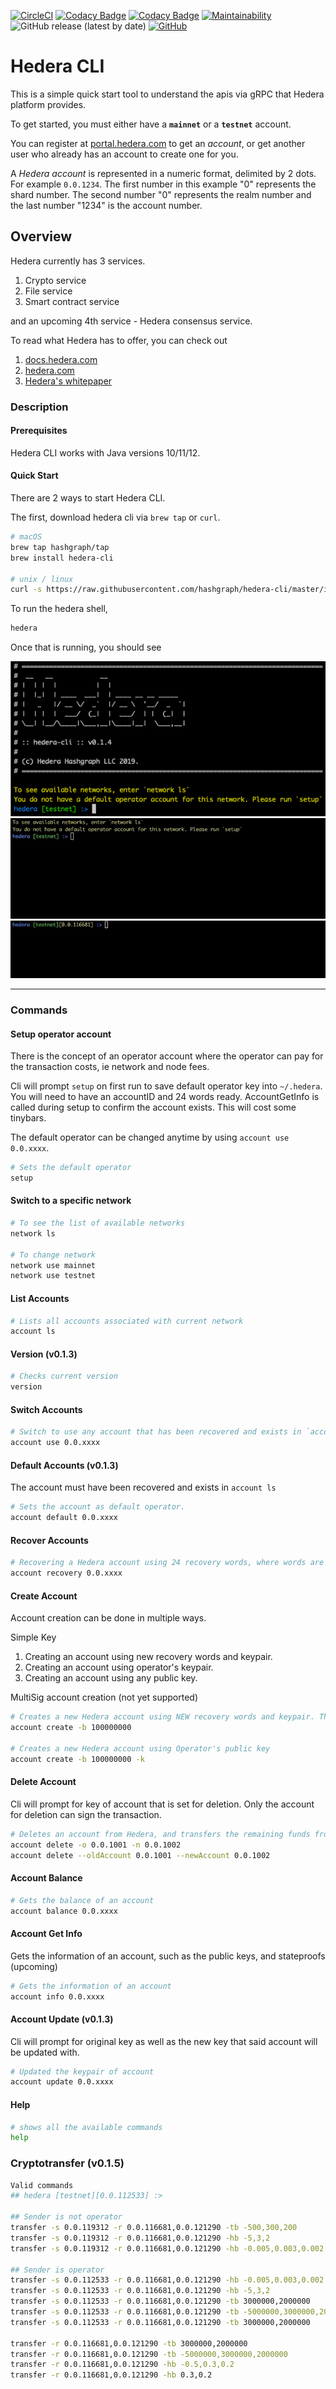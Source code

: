 [![CircleCI](https://circleci.com/gh/hashgraph/hedera-cli/tree/master.svg?style=shield)](https://circleci.com/gh/hashgraph/hedera-cli/tree/master) [![Codacy Badge](https://api.codacy.com/project/badge/Coverage/66c53b09f508477884f807f35ea755cc)](https://www.codacy.com/manual/HederaHashgraph/hedera-cli?utm_source=github.com&utm_medium=referral&utm_content=hashgraph/hedera-cli&utm_campaign=Badge_Coverage) [![Codacy Badge](https://api.codacy.com/project/badge/Grade/66c53b09f508477884f807f35ea755cc)](https://www.codacy.com/manual/HederaHashgraph/hedera-cli?utm_source=github.com&amp;utm_medium=referral&amp;utm_content=hashgraph/hedera-cli&amp;utm_campaign=Badge_Grade) [![Maintainability](https://api.codeclimate.com/v1/badges/0b8720d1b480910c0437/maintainability)](https://codeclimate.com/github/hashgraph/hedera-cli/maintainability) ![GitHub release (latest by date)](https://img.shields.io/github/v/release/hashgraph/hedera-cli) [![GitHub](https://img.shields.io/github/license/hashgraph/hedera-mirror-node)](LICENSE)

# Hedera CLI

This is a simple quick start tool to understand the apis via gRPC that Hedera platform provides.

To get started, you must either have a **`mainnet`** or a **`testnet`** account.

You can register at [portal.hedera.com](https://portal.hedera.com) to get an *account*, or get another user who already has an account to create one for you.

A *Hedera account* is represented in a numeric format, delimited by 2 dots. For example `0.0.1234`. The first number in this example "0" represents the shard number. The second number "0" represents the realm number and the last number "1234" is the account number.

## Overview

Hedera currently has 3 services.
1) Crypto service
2) File service
3) Smart contract service

and an upcoming 4th service - Hedera consensus service.

To read what Hedera has to offer, you can check out

1) [docs.hedera.com](https://docs.hedera.com/docs)
2) [hedera.com](https://www.hedera.com)
3) [Hedera's whitepaper](https://www.hedera.com/whitepaper)

### Description

#### Prerequisites

Hedera CLI works with Java versions 10/11/12.

#### Quick Start
There are 2 ways to start Hedera CLI.

The first, download hedera cli via `brew tap` or `curl`.
```bash
# macOS
brew tap hashgraph/tap
brew install hedera-cli

# unix / linux
curl -s https://raw.githubusercontent.com/hashgraph/hedera-cli/master/install.sh | bash
```

To run the hedera shell,
```bash
hedera
```

Once that is running, you should see 

![Hedera Shell](hedera.png)
![](setup-cli.gif)
![](recovery.gif)

___

### Commands

#### Setup operator account

There is the concept of an operator account where the operator can pay for the transaction costs, ie network and node fees.

Cli will prompt `setup` on first run to save default operator key into `~/.hedera`. You will need to have an accountID and 24 words ready.
AccountGetInfo is called during setup to confirm the account exists. This will cost some tinybars.
 
The default operator can be changed anytime by using `account use 0.0.xxxx`.
```bash
# Sets the default operator
setup
```

#### Switch to a specific network

```bash
# To see the list of available networks
network ls

# To change network
network use mainnet
network use testnet
```
#### List Accounts

```bash
# Lists all accounts associated with current network
account ls
```
#### Version (v0.1.3)
```bash
# Checks current version
version
```
#### Switch Accounts
```bash
# Switch to use any account that has been recovered and exists in `account ls`
account use 0.0.xxxx
```

#### Default Accounts (v0.1.3)
The account must have been recovered and exists in `account ls`
```bash
# Sets the account as default operator. 
account default 0.0.xxxx
```

#### Recover Accounts

```bash
# Recovering a Hedera account using 24 recovery words, where words are separated by spaces. This is default.
account recovery 0.0.xxxx
```

#### Create Account

Account creation can be done in multiple ways.

Simple Key
1) Creating an account using new recovery words and keypair.
2) Creating an account using operator's keypair.
3) Creating an account using any public key.

MultiSig account creation (not yet supported)

```bash
# Creates a new Hedera account using NEW recovery words and keypair. This is default.
account create -b 100000000

# Creates a new Hedera account using Operator's public key 
account create -b 100000000 -k
```

#### Delete Account
Cli will prompt for key of account that is set for deletion. 
Only the account for deletion can sign the transaction.
```bash
# Deletes an account from Hedera, and transfers the remaining funds from the deleted account to the new account
account delete -o 0.0.1001 -n 0.0.1002
account delete --oldAccount 0.0.1001 --newAccount 0.0.1002
```
#### Account Balance

```bash
# Gets the balance of an account
account balance 0.0.xxxx
```

#### Account Get Info
Gets the information of an account, such as the public keys, and stateproofs (upcoming)
```bash
# Gets the information of an account
account info 0.0.xxxx
```

#### Account Update (v0.1.3)
Cli will prompt for original key as well as the new key that said account will be updated with.
```bash
# Updated the keypair of account
account update 0.0.xxxx 
```

#### Help

```bash
# shows all the available commands
help
```

### Cryptotransfer (v0.1.5)
```bash
Valid commands
## hedera [testnet][0.0.112533] :>

## Sender is not operator
transfer -s 0.0.119312 -r 0.0.116681,0.0.121290 -tb -500,300,200
transfer -s 0.0.119312 -r 0.0.116681,0.0.121290 -hb -5,3,2
transfer -s 0.0.119312 -r 0.0.116681,0.0.121290 -hb -0.005,0.003,0.002

## Sender is operator
transfer -s 0.0.112533 -r 0.0.116681,0.0.121290 -hb -0.005,0.003,0.002
transfer -s 0.0.112533 -r 0.0.116681,0.0.121290 -hb -5,3,2
transfer -s 0.0.112533 -r 0.0.116681,0.0.121290 -tb 3000000,2000000
transfer -s 0.0.112533 -r 0.0.116681,0.0.121290 -tb -5000000,3000000,2000000
transfer -s 0.0.112533 -r 0.0.116681,0.0.121290 -tb 3000000,2000000

transfer -r 0.0.116681,0.0.121290 -tb 3000000,2000000
transfer -r 0.0.116681,0.0.121290 -tb -5000000,3000000,2000000
transfer -r 0.0.116681,0.0.121290 -hb -0.5,0.3,0.2
transfer -r 0.0.116681,0.0.121290 -hb 0.3,0.2
```
